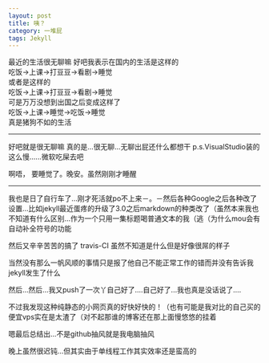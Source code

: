 ```yaml
---
layout: post
title: 咦？
category: 一堆屁
tags: Jekyll
---
```

最近的生活很无聊嘛
好吧我表示在国内的生活是这样的  
吃饭->上课->打豆豆->看剧->睡觉  
或者是这样的  
吃饭->上课->打豆豆->看剧->睡觉  
可是万万没想到出国之后变成这样了  
吃饭->上课->睡觉->吃饭->睡觉  
真是猪狗不如的生活  

----------------------------------------------------
好吧就是很无聊嘛
真的是...很无聊...无聊出屁还什么都想干 p.s.VisualStudio装的这么慢......微软吃屎去吧

啊唔， 要睡觉了。晚安。虽然刚刚才睡醒

-----------------------------

我也是日了自行车了...刚才死活就po不上来－。－然后各种Google之后各种改了设置...比如jekyll最近蛋疼的升级了3.0之后markdown的种类改了（虽然本来我也不知道有什么区别...作为一个只用一集标题喝普通文本的我（逃（为什么mou会有自动补全符号的功能

然后又辛辛苦苦的搞了 travis-CI 虽然不知道是什么但是好像很屌的样子

当然没有那么一帆风顺的事情只是报了他自己不能正常工作的错而并没有告诉我jekyll发生了什么

然后...然后...我又push了一次丫自己好了....自己好了...我也真是没话说了....

不过我发现这种纯静态的小网页真的好快好快的！（也有可能是我对比的自己买的便宜vps实在是太渣了（对不起那谁的博客还在那上面慢悠悠的挂着

嗯最后总结出...不是github抽风就是我电脑抽风

晚上虽然很迟钝...但其实由于单线程工作其实效率还是蛮高的